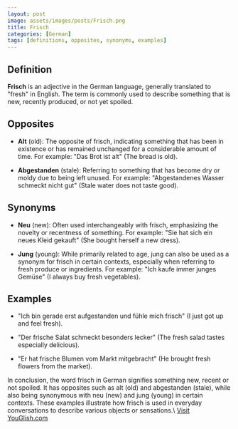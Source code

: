 ```yaml
---
layout: post
image: assets/images/posts/Frisch.png
title: Frisch
categories: [German]
tags: [definitions, opposites, synonyms, examples]
---
```


## Definition

**Frisch** is an adjective in the German language, generally translated to "fresh" in English. The term is commonly used to describe something that is new, recently produced, or not yet spoiled.

## Opposites

- **Alt** (old): The opposite of frisch, indicating something that has been in existence or has remained unchanged for a considerable amount of time. For example: "Das Brot ist alt" (The bread is old).

- **Abgestanden** (stale): Referring to something that has become dry or moldy due to being left unused. For example: "Abgestandenes Wasser schmeckt nicht gut" (Stale water does not taste good).

## Synonyms

- **Neu** (new): Often used interchangeably with frisch, emphasizing the novelty or recentness of something. For example: "Sie hat sich ein neues Kleid gekauft" (She bought herself a new dress).

- **Jung** (young): While primarily related to age, jung can also be used as a synonym for frisch in certain contexts, especially when referring to fresh produce or ingredients. For example: "Ich kaufe immer junges Gemüse" (I always buy fresh vegetables).

## Examples

- "Ich bin gerade erst aufgestanden und fühle mich frisch" (I just got up and feel fresh).

- "Der frische Salat schmeckt besonders lecker" (The fresh salad tastes especially delicious).

- "Er hat frische Blumen vom Markt mitgebracht" (He brought fresh flowers from the market).

In conclusion, the word frisch in German signifies something new, recent or not spoiled. It has opposites such as alt (old) and abgestanden (stale), while also being synonymous with neu (new) and jung (young) in certain contexts. These examples illustrate how frisch is used in everyday conversations to describe various objects or sensations.\ <a id="yg-widget-0" class="youglish-widget" data-query="Frisch" data-lang="german" data-components="8412" data-auto-start="0" data-bkg-color="theme_light" data-title="How%20to%20pronounce%20Frisch%20in%20German"  rel="nofollow" href="https://youglish.com">Visit YouGlish.com</a><script async src="https://youglish.com/public/emb/widget.js" charset="utf-8"></script>